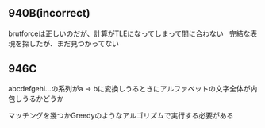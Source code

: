 # 

## 940B(incorrect)
brutforceは正しいのだが、計算がTLEになってしまって間に合わない  
完結な表現を探したが、まだ見つかってない


## 946C
abcdefgehi...の系列がa -> bに変換しうるときにアルファベットの文字全体が内包しうるかどうか  

マッチングを幾つかGreedyのようなアルゴリズムで実行する必要がある
